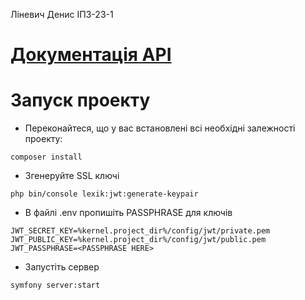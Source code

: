 Ліневич Денис ІПЗ-23-1
# [Документація API](https://documenter.getpostman.com/view/41673487/2sAYX3phTv)

# Запуск проекту
- Переконайтеся, що у вас встановлені всі необхідні залежності проекту:
```
composer install
```
- Згенеруйте SSL ключі
```
php bin/console lexik:jwt:generate-keypair
```
- В файлі .env пропишіть PASSPHRASE для ключів
```
JWT_SECRET_KEY=%kernel.project_dir%/config/jwt/private.pem
JWT_PUBLIC_KEY=%kernel.project_dir%/config/jwt/public.pem
JWT_PASSPHRASE=<PASSPHRASE HERE>
```
- Запустіть сервер
```
symfony server:start
